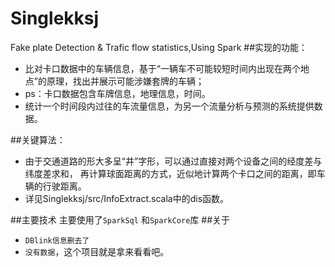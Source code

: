 # Singlekksj
Fake plate Detection &amp; Trafic flow statistics,Using Spark
##实现的功能：
* 比对卡口数据中的车辆信息，基于“一辆车不可能较短时间内出现在两个地点”的原理，找出并展示可能涉嫌套牌的车辆；
* ps：卡口数据包含车牌信息，地理信息，时间。
* 统计一个时间段内过往的车流量信息，为另一个流量分析与预测的系统提供数据。

##关键算法：
* 由于交通道路的形大多呈“井”字形，可以通过直接对两个设备之间的经度差与纬度差求和，
再计算球面距离的方式，近似地计算两个卡口之间的距离，即车辆的行驶距离。
* 详见Singlekksj/src/InfoExtract.scala中的dis函数。

##主要技术
主要使用了`SparkSql` 和`SparkCore`库
##关于
* `DBlink信息删去了`
* `没有数据`，这个项目就是拿来看看吧。
